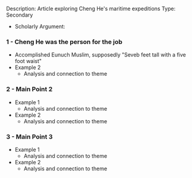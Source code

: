 Description: Article exploring Cheng He's maritime expeditions
Type: Secondary
- Scholarly Argument: 
### 1 - Cheng He was the person for the job
- Accomplished Eunuch Muslim, supposedly "Seveb feet tall with a five foot waist"
- Example 2
	- Analysis and connection to theme
### 2 - Main Point 2
- Example 1
	- Analysis and connection to theme
- Example 2
	- Analysis and connection to theme

### 3 - Main Point 3
- Example 1
	- Analysis and connection to theme
- Example 2
	- Analysis and connection to theme